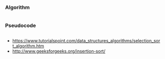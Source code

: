 ### Algorithm

```

```

### Pseudocode

```

```

- https://www.tutorialspoint.com/data_structures_algorithms/selection_sort_algorithm.htm
- http://www.geeksforgeeks.org/insertion-sort/
